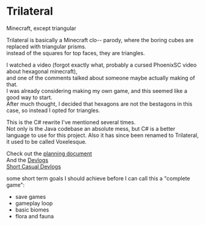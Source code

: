 # Trilateral
Minecraft, except triangular

Trilateral is basically a Minecraft clo-- parody, where the boring cubes are replaced with triangular prisms.<br>
instead of the squares for top faces, they are triangles.

I watched a video (forgot exactly what, probably a cursed PhoenixSC video about hexagonal minecraft), <br>
and one of the comments talked about someone maybe actually making of that. <br>
I was already considering making my own game, and this seemed like a good way to start.<br>
After much thought, I decided that hexagons are not the bestagons in this case, so instead I opted for triangles.

This is the C# rewrite I've mentioned several times. <br>
Not only is the Java codebase an absolute mess, but C# is a better language to use for this project.
Also it has since been renamed to Trilateral, it used to be called Voxelesque.

Check out the [planning document](https://docs.google.com/document/d/1Fdh-ZeGf8YEUFWpwgS4D_PbiXnAFNS3MLjdPwnYaDAo) <br>
And the [Devlogs](https://youtu.be/M8LMCoB7KTM) <br>
[Short Casual Devlogs](https://www.youtube.com/channel/UCm83QMQFK20LsBOCGx5jYHA/videos)<br>

some short term goals I should achieve before I can call this a "complete game":<br>
- save games<br>
- gameplay loop<br>
- basic biomes <br>
- flora and fauna <br>
